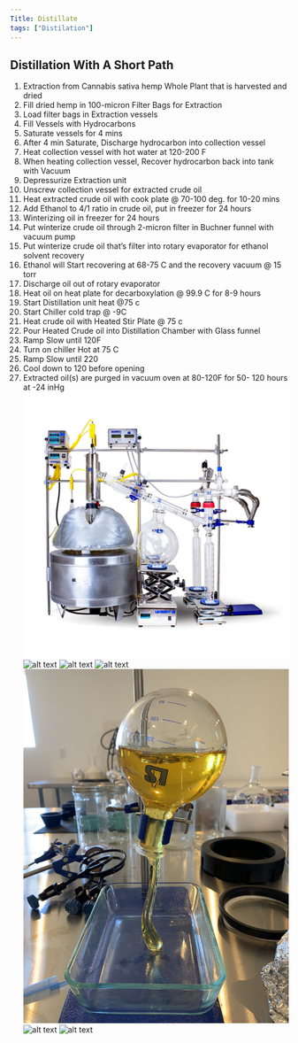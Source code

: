 ```yaml
---
Title: Distillate
tags: ["Distilation"]
---
```


## Distillation With A Short Path

1. Extraction from Cannabis sativa hemp Whole Plant that is harvested and dried
2. Fill dried hemp in 100-micron Filter Bags for Extraction
3. Load filter bags in Extraction vessels
4. Fill Vessels with Hydrocarbons 
5. Saturate vessels for 4 mins
6. After 4 min Saturate, Discharge hydrocarbon into collection vessel 
7. Heat collection vessel with hot water at 120-200 F
8. When heating collection vessel, Recover hydrocarbon back into tank with Vacuum 
9. Depressurize Extraction unit 
10. Unscrew collection vessel for extracted crude oil
11. Heat extracted crude oil with cook plate @ 70-100 deg. for 10-20 mins
12. Add Ethanol to 4/1 ratio in crude oil, put in freezer for 24 hours
13. Winterizing oil in freezer for 24 hours 
14. Put winterize crude oil through 2-micron filter in Buchner funnel with vacuum pump
15. Put winterize crude oil that’s filter into rotary evaporator for ethanol solvent recovery 
16. Ethanol will Start recovering at 68-75 C and the recovery vacuum @ 15 torr
17. Discharge oil out of rotary evaporator 
18. Heat oil on heat plate for decarboxylation @ 99.9 C for 8-9 hours
19. Start Distillation unit heat @75 c
20. Start Chiller cold trap @ -9C
21. Heat crude oil with Heated Stir Plate @ 75 c 
22. Pour Heated Crude oil into Distillation Chamber with Glass funnel 
23. Ramp Slow until 120F
24. Turn on chiller Hot at 75 C
25. Ramp Slow until 220
26. Cool down to 120 before opening
27. Extracted oil(s) are purged in vacuum oven at 80-120F for 50- 120 hours at -24 inHg
![alt text](featured.jpg)
![alt text](dist_setup.png)
![alt text](dist_runing.png)
![alt text](dist_run.png)
![alt text](distillate.JPEG)
![alt text](dist_set_numbers.png)
![alt text](dist_cooler_temp.png)